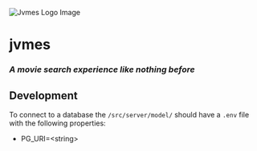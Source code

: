 ![Jvmes Logo Image](/src/client/assets/jvmes-wide.png)

# jvmes

### *A movie search experience like nothing before*

## Development
To connect to a database the `/src/server/model/` should have a `.env` file with the following properties:
* PG_URI=\<string\>
